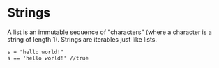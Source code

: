 # Strings

A list is an immutable sequence of "characters" (where a character is a string of length 1). Strings are iterables just like lists.

```
s = "hello world!"
s == 'hello world!' //true
```